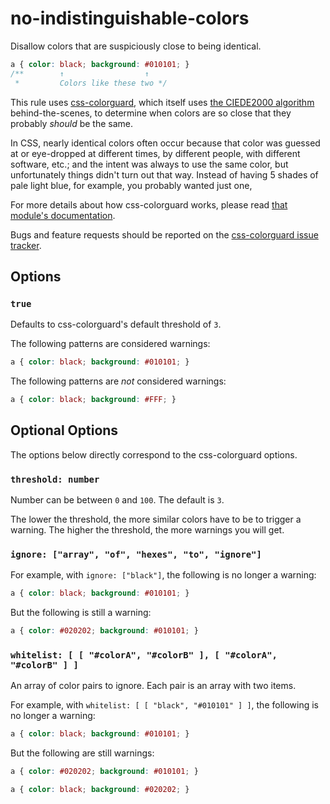 # no-indistinguishable-colors

Disallow colors that are suspiciously close to being identical.

```css
a { color: black; background: #010101; }
/**        ↑                  ↑
 *         Colors like these two */
```

This rule uses [css-colorguard](https://github.com/SlexAxton/css-colorguard), which itself uses [the CIEDE2000 algorithm](http://en.wikipedia.org/wiki/Color_difference#CIEDE2000) behind-the-scenes, to determine when colors are so close that they probably *should* be the same.

In CSS, nearly identical colors often occur because that color was guessed at or eye-dropped at different times, by different people, with different software, etc.; and the intent was always to use the same color, but unfortunately things didn't turn out that way. Instead of having 5 shades of pale light blue, for example, you probably wanted just one,

For more details about how css-colorguard works, please read [that module's documentation]([css-colorguard](https://github.com/SlexAxton/css-colorguard)).

Bugs and feature requests should be reported on the [css-colorguard issue tracker](https://github.com/SlexAxton/css-colorguard/issues).

## Options

### `true`

Defaults to css-colorguard's default threshold of `3`.

The following patterns are considered warnings:

```css
a { color: black; background: #010101; }
```

The following patterns are *not* considered warnings:

```css
a { color: black; background: #FFF; }
```

## Optional Options

The options below directly correspond to the css-colorguard options.

### `threshold: number`

Number can be between `0` and `100`. The default is `3`.

The lower the threshold, the more similar colors have to be to trigger a warning. The higher the threshold, the more warnings you will get.

### `ignore: ["array", "of", "hexes", "to", "ignore"]`

For example, with `ignore: ["black"]`, the following is no longer a warning:

```css
a { color: black; background: #010101; }
```

But the following is still a warning:

```css
a { color: #020202; background: #010101; }
```

### `whitelist: [ [ "#colorA", "#colorB" ], [ "#colorA", "#colorB" ] ]`

An array of color pairs to ignore. Each pair is an array with two items.

For example, with `whitelist: [ [ "black", "#010101" ] ]`, the following is no longer a warning:

```css
a { color: black; background: #010101; }
```

But the following are still warnings:

```css
a { color: #020202; background: #010101; }
```

```css
a { color: black; background: #020202; }
```
